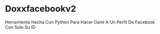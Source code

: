 # Doxxfacebookv2
Herramienta Hecha Con Python Para Hacer Osint  A Un Perfil De Facebook Con Solo Su ID
